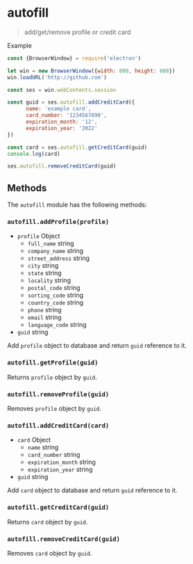 # autofill

> add/get/remove profile or credit card

Example

```javascript
const {BrowserWindow} = require('electron')

let win = new BrowserWindow({width: 800, height: 600})
win.loadURL('http://github.com')

const ses = win.webContents.session

const guid = ses.autofill.addCreditCard({
      name: 'example card',
      card_number: '1234567890',
      expiration_month: '12',
      expiration_year: '2022'
})

const card = ses.autofill.getCreditCard(guid)
console.log(card)

ses.autofill.removeCreditCard(guid)
```


## Methods

The `autofill` module has the following methods:

### `autofill.addProfile(profile)`

* `profile` Object
  * `full_name` string
  * `company_name` string
  * `street_address` string
  * `city` string
  * `state` string
  * `locality` string
  * `postal_code` string
  * `sorting_code` string
  * `country_code` string
  * `phone` string
  * `email` string
  * `language_code` string
* `guid` string

Add `profile` object to database and return `guid` reference to it.

### `autofill.getProfile(guid)`

Returns `profile` object by `guid`.

### `autofill.removeProfile(guid)`

Removes `profile` object by `guid`.

### `autofill.addCreditCard(card)`

* `card` Object
  * `name` string
  * `card_number` string
  * `expiration_month` string
  * `expiration_year` string
* `guid` string

Add `card` object to database and return `guid` reference to it.

### `autofill.getCreditCard(guid)`

Returns `card` object by `guid`.

### `autofill.removeCreditCard(guid)`

Removes `card` object by `guid`.
